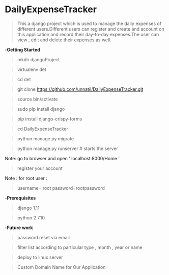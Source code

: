 # DailyExpenseTracker

>This a django project which is used to manage the daily expenses of different users.Different users can register and create and account on this application and record their day-to-day expenses.The user can view , edit and delete their expenses as well.



-**Getting Started**

>mkdir djangoProject

>virtualenv det

>cd det

>git clone https://github.com/unnatii/DailyExpenseTracker.git

>source bin/activate

>sudo pip install django 

>pip install django-crispy-forms

>cd DailyExpenseTracker

>python manage.py migrate

>python manage.py runserver # starts the server 

Note: go to browser and open ' localhost:8000/Home '

>register your account

Note : for root user :
>username= root
>password=rootpassword


-**Prerequisites**
>django 1.11

>python 2.7.10



-**Future work**
>password reset via email

>filter list according to particular type , month , year or name

>deploy to linux server

>Custom Domain Name for Our Application

